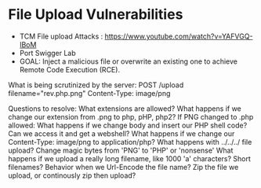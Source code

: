 # File Upload Vulnerabilities
- TCM File upload Attacks : https://www.youtube.com/watch?v=YAFVGQ-lBoM
- Port Swigger Lab
- GOAL: Inject a malicious file or overwrite an existing one to achieve Remote Code Execution (RCE).

What is being scrutinized by the server: 
POST /upload
filename="rev.php.png"
Content-Type: image/png

Questions to resolve:
What extensions are allowed? 
What happens if we change our extension from .png to php, pHP, php2?
If PNG changed to .php allowed: What happens if we change body and insert our PHP shell code? Can we access it and get a webshell?
What happens if we change our Content-Type: image/png to  application/php?
What happens with ../../../ file upload?
Change magic bytes from 'PNG' to 'PHP' or 'nonsense' 
What happens if we upload a really long filename, like 1000 'a' characters?  Short filenames?
Behavior when we Url-Encode the file name?
Zip the file we upload, or continously zip then upload?


